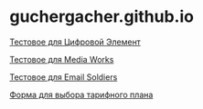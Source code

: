 # guchergacher.github.io

[Тестовое для Цифровой Элемент](https://guchergacher.github.io/digital-element/)

[Тестовое для Media Works](https://guchergacher.github.io/media-works/)

[Тестовое для Email Soldiers](https://guchergacher.github.io/email-soldiers/)

[Форма для выбора тарифного плана](https://guchergacher.github.io/tariff-plans/)